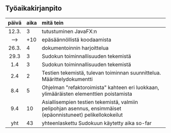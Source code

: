 ## Työaikakirjanpito

| päivä | aika | mitä tein  |
| :----:|:-----| :-----|
| 12.3. |  3   | tutustuminen JavaFX:n |
| -->   | +10  | epäsäännöllistä koodaamista |
| 26.3. |  4   | dokumentoinnin harjoittelua |
| 29.3  |  3   | Sudokun toiminnallisuuden tekemistä |
| 1.4   |  3   | Sudokun toiminnallisuuden tekemistä |
| 2.4   |  2   | Testien tekemistä, tulevan toiminnan suunnittelua. Määrittelydokumentti |
| 8.4 | 5 | Ohjelman "refaktoroimista" kahteen eri luokkaan, ylimääräisten elementtien poistamista |
| 9.4 | 10 | Asiallisempien testien tekemistä, valmiin pelipohjan asennus, ensimmäiset (epäonnistuneet) pelikellokokeilut |
| yht   | 43 | yhteenlaskettu Sudokuun käytetty aika so-far |
